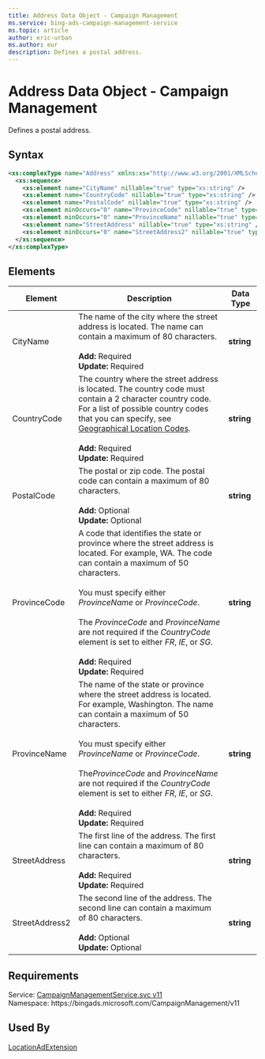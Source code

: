 ```yaml
---
title: Address Data Object - Campaign Management
ms.service: bing-ads-campaign-management-service
ms.topic: article
author: eric-urban
ms.author: eur
description: Defines a postal address.
---
```

# Address Data Object - Campaign Management
Defines a postal address.

## Syntax
```xml
<xs:complexType name="Address" xmlns:xs="http://www.w3.org/2001/XMLSchema">
  <xs:sequence>
    <xs:element name="CityName" nillable="true" type="xs:string" />
    <xs:element name="CountryCode" nillable="true" type="xs:string" />
    <xs:element name="PostalCode" nillable="true" type="xs:string" />
    <xs:element minOccurs="0" name="ProvinceCode" nillable="true" type="xs:string" />
    <xs:element minOccurs="0" name="ProvinceName" nillable="true" type="xs:string" />
    <xs:element name="StreetAddress" nillable="true" type="xs:string" />
    <xs:element minOccurs="0" name="StreetAddress2" nillable="true" type="xs:string" />
  </xs:sequence>
</xs:complexType>
```

## <a name="elements"></a>Elements

|Element|Description|Data Type|
|-----------|---------------|-------------|
|<a name="cityname"></a>CityName|The name of the city where the street address is located. The name can contain a maximum of 80 characters.<br/><br/>**Add:** Required<br/>**Update:** Required|**string**|
|<a name="countrycode"></a>CountryCode|The country where the street address is located. The country code must contain a 2 character country code. For a list of possible country codes that you can specify, see [Geographical Location Codes](bingads/guides/geographical-location-codes.md).<br/><br/>**Add:** Required<br/>**Update:** Required|**string**|
|<a name="postalcode"></a>PostalCode|The postal or zip code. The postal code can contain a maximum of 80 characters.<br/><br/>**Add:** Optional<br/>**Update:** Optional|**string**|
|<a name="provincecode"></a>ProvinceCode|A code that identifies the state or province where the street address is located. For example, WA. The code can contain a maximum of 50 characters.<br /><br />You must specify either *ProvinceName* or *ProvinceCode*.<br /><br /> The *ProvinceCode* and *ProvinceName* are not required if the *CountryCode* element is set to either *FR*, *IE*, or *SG*.<br/><br/>**Add:** Required<br/>**Update:** Required|**string**|
|<a name="provincename"></a>ProvinceName|The name of the state or province where the street address is located. For example, Washington. The name can contain a maximum of 50 characters.<br /><br />You must specify either *ProvinceName* or *ProvinceCode*.<br /><br /> The*ProvinceCode* and *ProvinceName* are not required if the *CountryCode* element is set to either *FR*, *IE*, or *SG*.<br/><br/>**Add:** Required<br/>**Update:** Required|**string**|
|<a name="streetaddress"></a>StreetAddress|The first line of the address. The first line can contain a maximum of 80 characters.<br/><br/>**Add:** Required<br/>**Update:** Required|**string**|
|<a name="streetaddress2"></a>StreetAddress2|The second line of the address. The second line can contain a maximum of 80 characters.<br/><br/>**Add:** Optional<br/>**Update:** Optional|**string**|

## Requirements
Service: [CampaignManagementService.svc v11](https://campaign.api.bingads.microsoft.com/Api/Advertiser/CampaignManagement/v11/CampaignManagementService.svc)  
Namespace: https\://bingads.microsoft.com/CampaignManagement/v11  

## Used By
[LocationAdExtension](locationadextension.md)  

